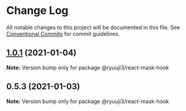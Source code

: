 # Change Log

All notable changes to this project will be documented in this file.
See [Conventional Commits](https://conventionalcommits.org) for commit guidelines.

## [1.0.1](https://github.com/ryuuji3/react-hooks/compare/@ryuuji3/react-mask-hook@1.0.0...@ryuuji3/react-mask-hook@1.0.1) (2021-01-04)

**Note:** Version bump only for package @ryuuji3/react-mask-hook





## 0.5.3 (2021-01-03)

**Note:** Version bump only for package @ryuuji3/react-mask-hook
